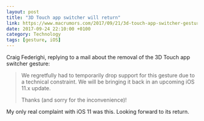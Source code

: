 ```yaml
---
layout: post
title: "3D Touch app switcher will return"
link: https://www.macrumors.com/2017/09/21/3d-touch-app-switcher-gesture-will-return/
date: 2017-09-24 22:10:00 +0100
category: Technology
tags: [gesture, iOS]
---
```


Craig Federighi, replying to a mail about the removal of the 3D Touch app switcher gesture:

> We regretfully had to temporarily drop support for this gesture due to a technical constraint. We will be bringing it back in an upcoming iOS 11.x update. 
>
>Thanks (and sorry for the inconvenience)! 


My only real complaint with iOS 11 was this. Looking forward to its return. 
